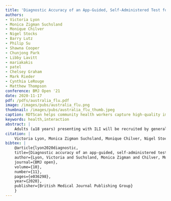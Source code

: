 ```yaml
---
title: 'Diagnostic Accuracy of an App-Guided, Self-Administered Test for Influenza among Individuals presenting to General Practice with Influenza-Like Illness: Study Protocol'
authors: 
- Victoria Lyon
- Monica Zigman Suchsland
- Monique Chilver
- Nigel Stocks
- Barry Lutz
- Philip Su
- Shawna Cooper
- Chunjong Park
- Libby Lavitt
- mariakakis
- patel
- Chelsey Graham
- Mark Rieder
- Cynthia LeRouge
- Matthew Thompson
conference: BMJ Open '21
date: 2020-11-17
pdf: /pdfs/australia_flu.pdf
image: /images/pubs/australia_flu.png
thumbnail: /images/pubs/australia_flu_thumb.jpeg
caption: RDTScan helps community health workers capture high-quality images of malaria rapid diagnostic tests (RDTs) collected in real-world environments without the need of extra hardware.
keywords: health,interaction
abstract: |
    Adults (≥18 years) presenting with ILI will be recruited by general practitioners (GP) participating in Australian Sentinel Practices Research Network. Eligible participants will have a nasal swab obtained by their GP for verification of influenza A/B status using reverse transcription polymerase chain reaction (RT-PCR) test at an accredited laboratory. Participants will receive an influenza test kit and will download an app that collects self-reported symptoms and influenza risk factors, then instructs them in obtaining a low-nasal self-swab, running a QuickVue influenza A+B lateral flow immunoassay (Quidel Corporation) and interpreting the results. Participants will also interpret an enhanced image of the test strip in the app. The primary outcome will be the accuracy of participants’ test interpretation compared with the laboratory RT-PCR reference standard. Secondary analyses will include accuracy of the enhanced test strip image, accuracy of an automatic test strip reader algorithm and validation of prediction rules for influenza based on self-reported symptoms. A post-test survey will be used to obtain participant feedback on self-test procedures.
citation: |
    Victoria Lyon, Monica Zigman Suchsland, Monique Chilver, Nigel Stocks, Barry Lutz, Philip Su, Shawna Cooper et al. "Diagnostic accuracy of an app-guided, self-administered test for influenza among individuals presenting to general practice with influenza-like illness: study protocol." BMJ open 10, no. 11 (2020): e036298.
bibtex: |
    @article{lyon2020diagnostic,
    title={Diagnostic accuracy of an app-guided, self-administered test for influenza among individuals presenting to general practice with influenza-like illness: study protocol},
    author={Lyon, Victoria and Suchsland, Monica Zigman and Chilver, Monique and Stocks, Nigel and Lutz, Barry and Su, Philip and Cooper, Shawna and Park, Chunjong and Lavitt, Libby Rose and Mariakakis, Alex and others},
    journal={BMJ open},
    volume={10},
    number={11},
    pages={e036298},
    year={2020},
    publisher={British Medical Journal Publishing Group}
    }
---
```

